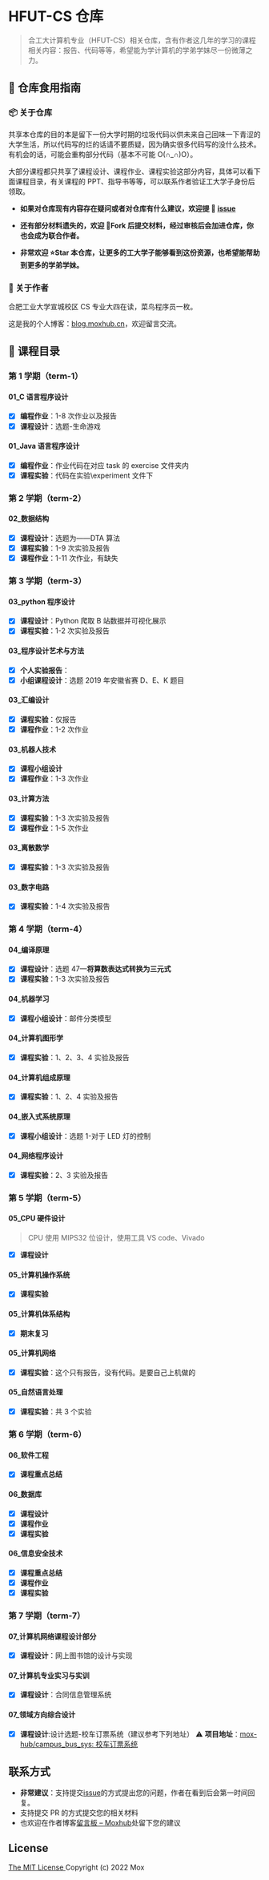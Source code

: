 # HFUT-CS 仓库

> 合工大计算机专业（HFUT-CS）相关仓库，含有作者这几年的学习的课程相关内容：报告、代码等等，希望能为学计算机的学弟学妹尽一份微薄之力。

## 📖 仓库食用指南

### 📦 关于仓库

共享本仓库的目的本是留下一份大学时期的垃圾代码以供未来自己回味一下青涩的大学生活，所以代码写的烂的话请不要质疑，因为确实很多代码写的没什么技术。有机会的话，可能会重构部分代码（基本不可能 O(∩_∩)O）。

大部分课程都只共享了课程设计、课程作业、课程实验这部分内容，具体可以看下面课程目录，有关课程的 PPT、指导书等等，可以联系作者验证工大学子身份后领取。

- **如果对仓库现有内容存在疑问或者对仓库有什么建议，欢迎提 🎤 [issue](https://github.com/mox-hub/hfut-cs/issues)**

- **还有部分材料遗失的，欢迎 🍴Fork 后提交材料，经过审核后会加进仓库，你也会成为联合作者。**
- **非常欢迎 ⭐Star 本仓库，让更多的工大学子能够看到这份资源，也希望能帮助到更多的学弟学妹。**

### 🤠 关于作者

合肥工业大学宣城校区 CS 专业大四在读，菜鸟程序员一枚。

这是我的个人博客：[blog.moxhub.cn](https://blog.moxhub.cn)，欢迎留言交流。

## 📑 课程目录

### 第 1 学期（term-1）

#### 01_C 语言程序设计

- [x] **编程作业**：1-8 次作业以及报告
- [x] **课程设计**：选题-生命游戏

#### 01_Java 语言程序设计

- [x] **编程作业**：作业代码在对应 task 的 exercise 文件夹内
- [x] **课程实验**：代码在实验\experiment 文件下

### 第 2 学期（term-2）

#### 02\_数据结构

- [x] **课程设计**：选题为——DTA 算法
- [x] **课程实验**：1-9 次实验及报告
- [x] **课程作业**：1-11 次作业，有缺失

### 第 3 学期（term-3）

#### 03_python 程序设计

- [x] **课程设计**：Python 爬取 B 站数据并可视化展示
- [x] **课程实验**：1-2 次实验及报告

#### 03\_程序设计艺术与方法

- [x] **个人实验报告**：
- [x] **小组课程设计**：选题 2019 年安徽省赛 D、E、K 题目

#### 03\_汇编设计

- [x] **课程实验**：仅报告
- [x] **课程作业**：1-2 次作业

#### 03\_机器人技术

- [x] **课程小组设计**
- [x] **课程作业**：1-3 次作业

#### 03\_计算方法

- [x] **课程实验**：1-3 次实验及报告
- [x] **课程作业**：1-5 次作业

#### 03\_离散数学

- [x] **课程实验**：1-3 次实验及报告

#### 03\_数字电路

- [x] **课程实验**：1-4 次实验及报告

### 第 4 学期（term-4）

#### 04\_编译原理

- [x] **课程设计**：选题 47—**将算数表达式转换为三元式**
- [x] **课程实验**：1-3 次实验及报告

#### 04\_机器学习

- [x] **课程小组设计**：邮件分类模型

#### 04\_计算机图形学

- [x] **课程实验**：1、2、3、4 实验及报告

#### 04\_计算机组成原理

- [x] **课程实验**：1、2、4 实验及报告

#### 04\_嵌入式系统原理

- [x] **课程小组设计**：选题 1-对于 LED 灯的控制

#### 04\_网络程序设计

- [x] **课程实验**：2、3 实验及报告

### 第 5 学期（term-5）

#### 05_CPU 硬件设计

> CPU 使用 MIPS32 位设计，使用工具 VS code、Vivado

- [x] **课程设计**

#### 05\_计算机操作系统

- [x] **课程实验**

#### 05\_计算机体系结构

- [x] **期末复习**

#### 05\_计算机网络

- [x] **课程实验**：这个只有报告，没有代码。是要自己上机做的

#### 05\_自然语言处理

- [x] **课程实验**：共 3 个实验

### 第 6 学期（term-6）

#### 06\_软件工程

- [x] **课程重点总结**

#### 06\_数据库

- [x] **课程设计**
- [x] **课程作业**
- [x] **课程实验**

#### 06\_信息安全技术

- [x] **课程重点总结**
- [x] **课程作业**
- [x] **课程实验**

### 第 7 学期（term-7）

#### 07\_计算机网络课程设计部分

- [x] **课程设计**：网上图书馆的设计与实现

#### 07\_计算机专业实习与实训

- [x] **课程设计**：合同信息管理系统

#### 07\_领域方向综合设计

- [x] **课程设计**:设计选题-校车订票系统（建议参考下列地址）
      ⚠️ **项目地址**：[mox-hub/campus_bus_sys: 校车订票系统](https://github.com/mox-hub/campus_bus_sys)

## 联系方式

- **非常建议**：支持提交[issue](https://github.com/mox-hub/hfut-cs/issues)的方式提出您的问题，作者在看到后会第一时间回复。
- 支持提交 PR 的方式提交您的相关材料
- 也欢迎在作者博客[留言板 – Moxhub](https://blog.moxhub.cn/s/board)处留下您的建议

## License

[The MIT License ](https://opensource.org/licenses/MIT)
Copyright (c) 2022 Mox
